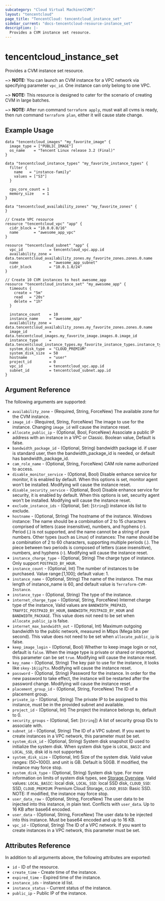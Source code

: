 ```yaml
---
subcategory: "Cloud Virtual Machine(CVM)"
layout: "tencentcloud"
page_title: "TencentCloud: tencentcloud_instance_set"
sidebar_current: "docs-tencentcloud-resource-instance_set"
description: |-
  Provides a CVM instance set resource.
---
```


# tencentcloud_instance_set

Provides a CVM instance set resource.

~> **NOTE:** You can launch an CVM instance for a VPC network via specifying parameter `vpc_id`. One instance can only belong to one VPC.

~> **NOTE:** This resource is designed to cater for the scenario of creating CVM in large batches.

~> **NOTE:** After run command `terraform apply`, must wait all cvms is ready, then run command `terraform plan`, either it will cause state change.

## Example Usage

```hcl
data "tencentcloud_images" "my_favorite_image" {
  image_type = ["PUBLIC_IMAGE"]
  os_name    = "Tencent Linux release 3.2 (Final)"
}

data "tencentcloud_instance_types" "my_favorite_instance_types" {
  filter {
    name   = "instance-family"
    values = ["S3"]
  }

  cpu_core_count = 1
  memory_size    = 1
}

data "tencentcloud_availability_zones" "my_favorite_zones" {
}

// Create VPC resource
resource "tencentcloud_vpc" "app" {
  cidr_block = "10.0.0.0/16"
  name       = "awesome_app_vpc"
}

resource "tencentcloud_subnet" "app" {
  vpc_id            = tencentcloud_vpc.app.id
  availability_zone = data.tencentcloud_availability_zones.my_favorite_zones.zones.0.name
  name              = "awesome_app_subnet"
  cidr_block        = "10.0.1.0/24"
}

// Create 10 CVM instances to host awesome_app
resource "tencentcloud_instance_set" "my_awesome_app" {
  timeouts {
    create = "5m"
    read   = "20s"
    delete = "1h"
  }

  instance_count    = 10
  instance_name     = "awesome_app"
  availability_zone = data.tencentcloud_availability_zones.my_favorite_zones.zones.0.name
  image_id          = data.tencentcloud_images.my_favorite_image.images.0.image_id
  instance_type     = data.tencentcloud_instance_types.my_favorite_instance_types.instance_types.0.instance_type
  system_disk_type  = "CLOUD_PREMIUM"
  system_disk_size  = 50
  hostname          = "user"
  project_id        = 0
  vpc_id            = tencentcloud_vpc.app.id
  subnet_id         = tencentcloud_subnet.app.id
}
```

## Argument Reference

The following arguments are supported:

* `availability_zone` - (Required, String, ForceNew) The available zone for the CVM instance.
* `image_id` - (Required, String, ForceNew) The image to use for the instance. Changing `image_id` will cause the instance reset.
* `allocate_public_ip` - (Optional, Bool, ForceNew) Associate a public IP address with an instance in a VPC or Classic. Boolean value, Default is false.
* `bandwidth_package_id` - (Optional, String) bandwidth package id. if user is standard user, then the bandwidth_package_id is needed, or default has bandwidth_package_id.
* `cam_role_name` - (Optional, String, ForceNew) CAM role name authorized to access.
* `disable_monitor_service` - (Optional, Bool) Disable enhance service for monitor, it is enabled by default. When this options is set, monitor agent won't be installed. Modifying will cause the instance reset.
* `disable_security_service` - (Optional, Bool) Disable enhance service for security, it is enabled by default. When this options is set, security agent won't be installed. Modifying will cause the instance reset.
* `exclude_instance_ids` - (Optional, Set: [`String`]) instance ids list to exclude.
* `hostname` - (Optional, String) The hostname of the instance. Windows instance: The name should be a combination of 2 to 15 characters comprised of letters (case insensitive), numbers, and hyphens (-). Period (.) is not supported, and the name cannot be a string of pure numbers. Other types (such as Linux) of instances: The name should be a combination of 2 to 60 characters, supporting multiple periods (.). The piece between two periods is composed of letters (case insensitive), numbers, and hyphens (-). Modifying will cause the instance reset.
* `instance_charge_type` - (Optional, String) The charge type of instance. Only support `POSTPAID_BY_HOUR`.
* `instance_count` - (Optional, Int) The number of instances to be purchased. Value range:[1,100]; default value: 1.
* `instance_name` - (Optional, String) The name of the instance. The max length of instance_name is 60, and default value is `Terraform-CVM-Instance`.
* `instance_type` - (Optional, String) The type of the instance.
* `internet_charge_type` - (Optional, String, ForceNew) Internet charge type of the instance, Valid values are `BANDWIDTH_PREPAID`, `TRAFFIC_POSTPAID_BY_HOUR`, `BANDWIDTH_POSTPAID_BY_HOUR` and `BANDWIDTH_PACKAGE`. This value does not need to be set when `allocate_public_ip` is false.
* `internet_max_bandwidth_out` - (Optional, Int) Maximum outgoing bandwidth to the public network, measured in Mbps (Mega bits per second). This value does not need to be set when `allocate_public_ip` is false.
* `keep_image_login` - (Optional, Bool) Whether to keep image login or not, default is `false`. When the image type is private or shared or imported, this parameter can be set `true`. Modifying will cause the instance reset.
* `key_name` - (Optional, String) The key pair to use for the instance, it looks like `skey-16jig7tx`. Modifying will cause the instance reset.
* `password` - (Optional, String) Password for the instance. In order for the new password to take effect, the instance will be restarted after the password change. Modifying will cause the instance reset.
* `placement_group_id` - (Optional, String, ForceNew) The ID of a placement group.
* `private_ip` - (Optional, String) The private IP to be assigned to this instance, must be in the provided subnet and available.
* `project_id` - (Optional, Int) The project the instance belongs to, default to 0.
* `security_groups` - (Optional, Set: [`String`]) A list of security group IDs to associate with.
* `subnet_id` - (Optional, String) The ID of a VPC subnet. If you want to create instances in a VPC network, this parameter must be set.
* `system_disk_id` - (Optional, String) System disk snapshot ID used to initialize the system disk. When system disk type is `LOCAL_BASIC` and `LOCAL_SSD`, disk id is not supported.
* `system_disk_size` - (Optional, Int) Size of the system disk. Valid value ranges: (50~1000). and unit is GB. Default is 50GB. If modified, the instance may force stop.
* `system_disk_type` - (Optional, String) System disk type. For more information on limits of system disk types, see [Storage Overview](https://intl.cloud.tencent.com/document/product/213/4952). Valid values: `LOCAL_BASIC`: local disk, `LOCAL_SSD`: local SSD disk, `CLOUD_SSD`: SSD, `CLOUD_PREMIUM`: Premium Cloud Storage, `CLOUD_BSSD`: Basic SSD. NOTE: If modified, the instance may force stop.
* `user_data_raw` - (Optional, String, ForceNew) The user data to be injected into this instance, in plain text. Conflicts with `user_data`. Up to 16 KB after base64 encoded.
* `user_data` - (Optional, String, ForceNew) The user data to be injected into this instance. Must be base64 encoded and up to 16 KB.
* `vpc_id` - (Optional, String) The ID of a VPC network. If you want to create instances in a VPC network, this parameter must be set.

## Attributes Reference

In addition to all arguments above, the following attributes are exported:

* `id` - ID of the resource.
* `create_time` - Create time of the instance.
* `expired_time` - Expired time of the instance.
* `instance_ids` - instance id list.
* `instance_status` - Current status of the instance.
* `public_ip` - Public IP of the instance.


